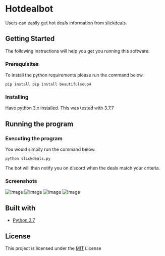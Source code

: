 # Hotdealbot

Users can easily get hot deals information from slickdeals.

## Getting Started

The following instructions will help you get you running this software.

### Prerequisites

To install the python requirements please run the command below.

```
pip install pip install beautifulsoup4 
```

### Installing

Have python 3.x installed. This was tested with 3.7.7

## Running the program 

### Executing the program

You would simpily run the command below.

```
python slickdeals.py 
```

The bot will then notify you on discord when the deals match your criteria.

### Screenshots

![image](https://user-images.githubusercontent.com/52568892/97361598-c2955300-186d-11eb-96ab-fd97e404a0e2.png)
![image](https://user-images.githubusercontent.com/52568892/97361490-9aa5ef80-186d-11eb-8e04-4b51eea3a2ce.png)
![image](https://user-images.githubusercontent.com/52568892/97361796-17d16480-186e-11eb-9b56-6d3f1cadf9e3.png)
![image](https://user-images.githubusercontent.com/52568892/97361988-5bc46980-186e-11eb-8eb2-087db695bf8a.png)

## Built with

- [Python 3.7](https://www.python.org/)

## License

This project is licensed under the [MIT](https://github.com/minji-mia/Hotdealbot/blob/master/LICENSE) License
